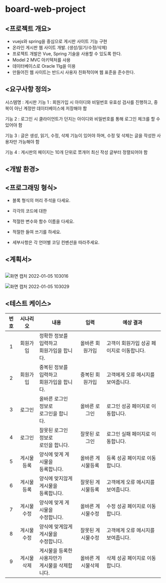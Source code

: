 # board-web-project
## <프로젝트 개요>
- vuejs와 spring을 중심으로 게시판 사이트 기능 구현
- 온라인 게시판 웹 사이트 개발. (생성/읽기/수정/삭제)
- 프로젝트 개발은 Vue, Spring 기술을 사용할 수 있도록 한다.
- Model 2 MVC 아키텍처를 사용
- 데이터베이스로 Oracle 11g을 이용
- 만들어진 웹 사이트는 반드시 사용자 친화적이며 웹 표준을 준수한다.

## <요구사항 정의>
시스템명 : 게시판
기능 1 : 회원가입 시 아이디와 비밀번호 유효성 검사를 진행하고, 중복이 아닌 계정만 데이터베이스에 저장해야 함

기능 2 : 로그인 시 클라이언트가 던지는 아이디와 비밀번호를 통해 로그인 체크를 할 수 있어야 함

기능 3 : 글은 생성, 읽기, 수정, 삭제 기능이 있어야 하며, 수정 및 삭제는 글을 작성한 사용자만 가능해야 함

기능 4 : 게시판의 페이지는 10개 단위로 쪼개어 최신 작성 글부터 정렬되어야 함

## <개발 환경>

## <프로그래밍 형식>
- 블록 형식의 머리 주석을 다세요.

- 각각의 코드에 대한

- 적절한 변수와 함수 이름을 다세요.

- 적절한 들여 쓰기를 하세요.

- 세부사항은 각 언어별 코딩 컨벤션을 따라주세요.

## <계획서>

## <UML>
![화면 캡처 2022-01-05 103016](https://user-images.githubusercontent.com/45321171/148146415-816d72a9-ee5a-40b4-b7dc-ef1d6c38a601.png)

![화면 캡처 2022-01-05 103029](https://user-images.githubusercontent.com/45321171/148146419-92ac93c7-f507-4789-b12e-b7c248b67ada.png)

## <테스트 케이스>
|번호|시나리오|내용|입력|예상 결과|
|:---:|:---:|---|:---:|---|
|1|회원가입|정확한 정보를 입력하고<br> 회원가입을 합니다.|올바른 회원가입|고객이 회원가입 성공 페이지로 이동합니다.|
|2|회원가입|중복된 정보를 입력하고<br> 회원가입을 합니다.|중복된 회원가입|고객에게 오류 메시지를 보여줍니다.|
|3|로그인|올바른 로그인 정보로<br> 로그인을 합니다.|올바른 로그인|로그인 성공 페이지로 이동합니다.|
|4|로그인|잘못된 로그인 정보로<br> 로인을 합니다.|잘못된 로그인|로그인 실패 페이지로 이동합니다.|
|5|게시물등록|양식에 맞게 게시물을<br> 등록합니다.|올바른 게시물등록|등록 성공 페이지로 이동합니다.|
|6|게시물등록|양식에 맞지않게 게시물을<br> 등록합니다.|잘못된 게시물등록|고객에게 오류 메시지를 보여줍니다.|
|7|게시물수정|양식에 맞게 게시물을<br> 수정합니다.|올바른 게시물수정|수정 성공 페이지로 이동합니다.|
|8|게시물수정|양식에 맞게않게 게시물을<br> 수정합니다.|잘못된 게시물수정|고객에게 오류 메시지를 보여줍니다.|
|9|게시물삭제|게시물을 등록한 사용자만가<br> 게시물을 삭제합니다.|올바른 게시물삭제|삭제 성공 페이지로 이동합니다.|
